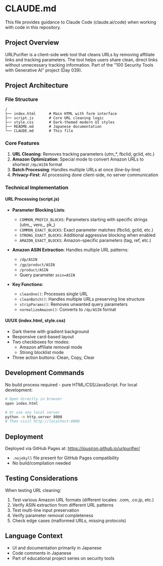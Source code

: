 # CLAUDE.md

This file provides guidance to Claude Code (claude.ai/code) when working with code in this repository.

## Project Overview

URLPurifier is a client-side web tool that cleans URLs by removing affiliate links and tracking parameters. The tool helps users share clean, direct links without unnecessary tracking information. Part of the "100 Security Tools with Generative AI" project (Day 039).

## Project Architecture

### File Structure
```
/
├── index.html      # Main HTML with form interface
├── script.js       # Core URL cleaning logic
├── style.css       # Dark-themed modern UI styles  
├── README.md       # Japanese documentation
└── CLAUDE.md       # This file
```

### Core Features
1. **URL Cleaning**: Removes tracking parameters (utm_*, fbclid, gclid, etc.)
2. **Amazon Optimization**: Special mode to convert Amazon URLs to shortest `/dp/ASIN` format
3. **Batch Processing**: Handles multiple URLs at once (line-by-line)
4. **Privacy-First**: All processing done client-side, no server communication

### Technical Implementation

#### URL Processing (script.js)
- **Parameter Blocking Lists**:
  - `COMMON_PREFIX_BLOCKS`: Parameters starting with specific strings (utm_, vero_, pk_)
  - `COMMON_EXACT_BLOCKS`: Exact parameter matches (fbclid, gclid, etc.)
  - `STRONG_EXACT_BLOCKS`: Additional aggressive blocking when enabled
  - `AMAZON_EXACT_BLOCKS`: Amazon-specific parameters (tag, ref, etc.)

- **Amazon ASIN Extraction**: Handles multiple URL patterns:
  - `/dp/ASIN`
  - `/gp/product/ASIN`
  - `/product/ASIN`
  - Query parameter `asin=ASIN`

- **Key Functions**:
  - `cleanOne()`: Processes single URL
  - `cleanBatch()`: Handles multiple URLs preserving line structure
  - `stripParams()`: Removes unwanted query parameters
  - `normalizeAmazon()`: Converts to `/dp/ASIN` format

#### UI/UX (index.html, style.css)
- Dark theme with gradient background
- Responsive card-based layout
- Two checkboxes for modes:
  - Amazon affiliate removal mode
  - Strong blocklist mode
- Three action buttons: Clean, Copy, Clear

## Development Commands

No build process required - pure HTML/CSS/JavaScript. For local development:
```bash
# Open directly in browser
open index.html

# Or use any local server
python -m http.server 8000
# Then visit http://localhost:8000
```

## Deployment

Deployed via GitHub Pages at: https://ipusiron.github.io/urlpurifier/
- `.nojekyll` file present for GitHub Pages compatibility
- No build/compilation needed

## Testing Considerations

When testing URL cleaning:
1. Test various Amazon URL formats (different locales: .com, .co.jp, etc.)
2. Verify ASIN extraction from different URL patterns
3. Test multi-line input preservation
4. Verify parameter removal completeness
5. Check edge cases (malformed URLs, missing protocols)

## Language Context
- UI and documentation primarily in Japanese
- Code comments in Japanese
- Part of educational project series on security tools